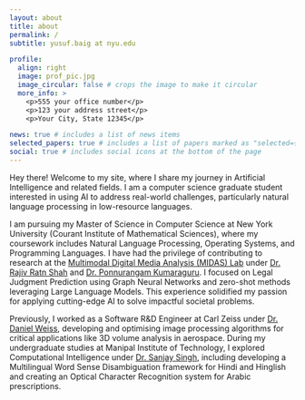```yaml
---
layout: about
title: about
permalink: /
subtitle: yusuf.baig at nyu.edu

profile:
  align: right
  image: prof_pic.jpg
  image_circular: false # crops the image to make it circular
  more_info: >
    <p>555 your office number</p>
    <p>123 your address street</p>
    <p>Your City, State 12345</p>

news: true # includes a list of news items
selected_papers: true # includes a list of papers marked as "selected={true}"
social: true # includes social icons at the bottom of the page
---
```


Hey there! Welcome to my site, where I share my journey in Artificial Intelligence and related fields. I am a computer science graduate student interested in using AI to address real-world challenges, particularly natural language processing in low-resource languages.

I am pursuing my Master of Science in Computer Science at New York University (Courant Institute of Mathematical Sciences), where my coursework includes Natural Language Processing, Operating Systems, and Programming Languages. I have had the privilege of contributing to research at the [Multimodal Digital Media Analysis (MIDAS) Lab](https://midas.iiitd.ac.in/) under [Dr. Rajiv Ratn Shah](https://scholar.google.com.sg/citations?user=WAChZv4AAAAJ&hl=en) and [Dr. Ponnurangam Kumaraguru](https://scholar.google.com/citations?user=MfzQyP8AAAAJ&hl=en). I focused on Legal Judgment Prediction using Graph Neural Networks and zero-shot methods leveraging Large Language Models. This experience solidified my passion for applying cutting-edge AI to solve impactful societal problems.

Previously, I worked as a Software R&D Engineer at Carl Zeiss under [Dr. Daniel Weiss](https://www.researchgate.net/profile/Daniel-Weiss-20), developing and optimising image processing algorithms for critical applications like 3D volume analysis in aerospace. During my undergraduate studies at Manipal Institute of Technology, I explored Computational Intelligence under [Dr. Sanjay Singh](https://scholar.google.com/citations?user=VBj6NyUAAAAJ&hl=en), including developing a Multilingual Word Sense Disambiguation framework for Hindi and Hinglish and creating an Optical Character Recognition system for Arabic prescriptions.
